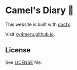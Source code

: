 # Camel's Diary :camel:

This website is built with [docfx](https://dotnet.github.io/docfx/index.html).

Visit [ky4meru.github.io](https://ky4meru.github.io/).

## License

See [LICENSE](./LICENSE) file.